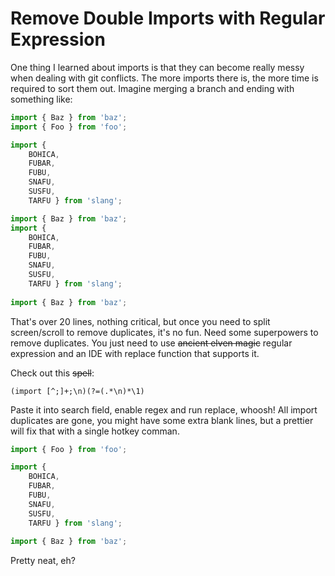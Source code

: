 # Remove Double Imports with Regular Expression

One thing I learned about imports is that they can become really messy when dealing with git conflicts. The more imports there is, the more time is required to sort them out. Imagine merging a branch and ending with something like:

```typescript
import { Baz } from 'baz';
import { Foo } from 'foo';

import { 
    BOHICA, 
    FUBAR, 
    FUBU, 
    SNAFU, 
    SUSFU, 
    TARFU } from 'slang';

import { Baz } from 'baz';
import { 
    BOHICA, 
    FUBAR, 
    FUBU, 
    SNAFU, 
    SUSFU, 
    TARFU } from 'slang';
    
import { Baz } from 'baz';
```

That's over 20 lines, nothing critical, but once you need to split screen/scroll to remove duplicates, it's no fun. Need some superpowers to remove duplicates. You just need to use ~~ancient elven magic~~  regular expression and an IDE with replace function that supports it.

Check out this ~~spell~~:
```regex
(import [^;]+;\n)(?=(.*\n)*\1)
```

Paste it into search field, enable regex and run replace, whoosh! All import duplicates are gone, you might have some extra blank lines, but a prettier will fix that with a single hotkey comman.

```typescript
import { Foo } from 'foo';

import { 
    BOHICA, 
    FUBAR, 
    FUBU, 
    SNAFU, 
    SUSFU, 
    TARFU } from 'slang';
    
import { Baz } from 'baz';
```

Pretty neat, eh?